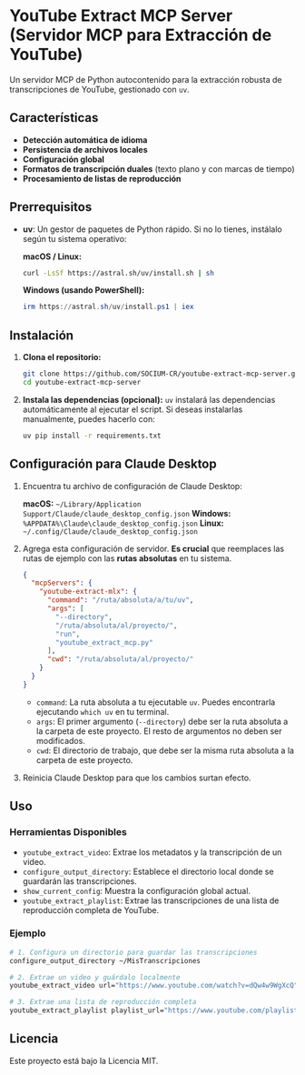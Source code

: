 # YouTube Extract MCP Server (Servidor MCP para Extracción de YouTube)

Un servidor MCP de Python autocontenido para la extracción robusta de transcripciones de YouTube, gestionado con `uv`.

## Características

- **Detección automática de idioma**
- **Persistencia de archivos locales**
- **Configuración global**
- **Formatos de transcripción duales** (texto plano y con marcas de tiempo)
- **Procesamiento de listas de reproducción**

## Prerrequisitos

- **uv**: Un gestor de paquetes de Python rápido. Si no lo tienes, instálalo según tu sistema operativo:

  **macOS / Linux:**
  ```bash
  curl -LsSf https://astral.sh/uv/install.sh | sh
  ```

  **Windows (usando PowerShell):**
  ```powershell
  irm https://astral.sh/uv/install.ps1 | iex
  ```

## Instalación

1.  **Clona el repositorio:**
    ```bash
    git clone https://github.com/SOCIUM-CR/youtube-extract-mcp-server.git
    cd youtube-extract-mcp-server
    ```

2.  **Instala las dependencias (opcional):**
    `uv` instalará las dependencias automáticamente al ejecutar el script. Si deseas instalarlas manualmente, puedes hacerlo con:
    ```bash
    uv pip install -r requirements.txt
    ```

## Configuración para Claude Desktop

1.  Encuentra tu archivo de configuración de Claude Desktop:

    **macOS:** `~/Library/Application Support/Claude/claude_desktop_config.json`
    **Windows:** `%APPDATA%\Claude\claude_desktop_config.json`
    **Linux:** `~/.config/Claude/claude_desktop_config.json`

2.  Agrega esta configuración de servidor. **Es crucial** que reemplaces las rutas de ejemplo con las **rutas absolutas** en tu sistema.

    ```json
    {
      "mcpServers": {
        "youtube-extract-mlx": {
          "command": "/ruta/absoluta/a/tu/uv",
          "args": [
            "--directory",
            "/ruta/absoluta/al/proyecto/",
            "run",
            "youtube_extract_mcp.py"
          ],
          "cwd": "/ruta/absoluta/al/proyecto/"
        }
      }
    }
    ```

    *   `command`: La ruta absoluta a tu ejecutable `uv`. Puedes encontrarla ejecutando `which uv` en tu terminal.
    *   `args`: El primer argumento (`--directory`) debe ser la ruta absoluta a la carpeta de este proyecto. El resto de argumentos no deben ser modificados.
    *   `cwd`: El directorio de trabajo, que debe ser la misma ruta absoluta a la carpeta de este proyecto.

3.  Reinicia Claude Desktop para que los cambios surtan efecto.

## Uso

### Herramientas Disponibles

- `youtube_extract_video`: Extrae los metadatos y la transcripción de un video.
- `configure_output_directory`: Establece el directorio local donde se guardarán las transcripciones.
- `show_current_config`: Muestra la configuración global actual.
- `youtube_extract_playlist`: Extrae las transcripciones de una lista de reproducción completa de YouTube.

### Ejemplo

```bash
# 1. Configura un directorio para guardar las transcripciones
configure_output_directory ~/MisTranscripciones

# 2. Extrae un video y guárdalo localmente
youtube_extract_video url="https://www.youtube.com/watch?v=dQw4w9WgXcQ" save_locally=true

# 3. Extrae una lista de reproducción completa
youtube_extract_playlist playlist_url="https://www.youtube.com/playlist?list=PL-osiE80TeTucQ0nA_cItCgpcin0U-unE"
```

## Licencia

Este proyecto está bajo la Licencia MIT.
